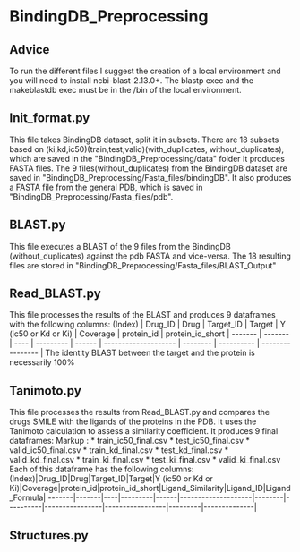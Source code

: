 # BindingDB_Preprocessing

## Advice
To run the different files I suggest the creation of a local environment and you will need to install ncbi-blast-2.13.0+.
The blastp exec and the makeblastdb exec must be in the /bin of the local environment. 

## Init_format.py
This file takes BindingDB dataset, split it in subsets. There are 18 subsets based on (ki,kd,ic50)(train,test,valid)(with_duplicates, without_duplicates), which are saved in the "BindingDB_Preprocessing/data" folder
It produces FASTA files. The 9 files(without_duplicates) from the BindingDB dataset are saved in "BindingDB_Preprocessing/Fasta_files/bindingDB". It also produces a FASTA file from the general PDB, which is saved in "BindingDB_Preprocessing/Fasta_files/pdb".

## BLAST.py
This file executes a BLAST of the 9 files from the BindingDB (without_duplicates) against the pdb FASTA and vice-versa. The 18 resulting files are stored in "BindingDB_Preprocessing/Fasta_files/BLAST_Output"

## Read_BLAST.py
This file processes the results of the BLAST and produces 9 dataframes with the following columns:
(Index) | Drug_ID | Drug | Target_ID | Target | Y (ic50 or Kd or Ki) | Coverage | protein_id | protein_id_short |
------- | ------- | ---- | --------- | ------ | -------------------- | -------- | ---------- | ---------------- |
The identity BLAST between the target and the protein is necessarily 100%

## Tanimoto.py
This file processes the results from Read_BLAST.py and compares the drugs SMILE with the ligands of the proteins in the PDB. It uses the Tanimoto calculation to assess a similarity coefficient.
It produces 9 final dataframes:
Markup : * train_ic50_final.csv
         * test_ic50_final.csv
         * valid_ic50_final.csv
         * train_kd_final.csv
         * test_kd_final.csv
         * valid_kd_final.csv
         * train_ki_final.csv
         * test_ki_final.csv
         * valid_ki_final.csv
Each of this dataframe has the following columns:
(Index)|Drug_ID|Drug|Target_ID|Target|Y (ic50 or Kd or Ki)|Coverage|protein_id|protein_id_short|Ligand_Similarity|Ligand_ID|Ligand_Formula|
-------|-------|----|---------|------|--------------------|--------|----------|----------------|-----------------|---------|--------------|


## Structures.py
